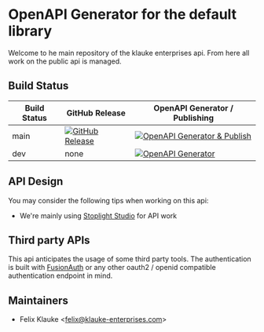 # OpenAPI Generator for the default library

Welcome to he main repository of the klauke enterprises api. From here all work on the public 
api is managed.

## Build Status
| Build Status 	| GitHub Release                                                                                                                                                                            	| OpenAPI Generator / Publishing                                                                                                                                                                                 	|
|--------------	|-------------------------------------------------------------------------------------------------------------------------------------------------------------------------------------------	|----------------------------------------------------------------------------------------------------------------------------------------------------------------------------------------------------------------	|
| main         	| [![GitHub Release](https://github.com/klauke-enterprises/protocol/actions/workflows/release.yml/badge.svg)](https://github.com/klauke-enterprises/protocol/actions/workflows/release.yml) 	| [![OpenAPI Generator & Publish](https://github.com/klauke-enterprises/protocol/actions/workflows/openapi-publish.yml/badge.svg?branch=main)](https://github.com/klauke-enterprises/protocol/actions/workflows/openapi-publish.yml)               	|
| dev          	| none                                                                                                                                                                                      	| [![OpenAPI Generator](https://github.com/klauke-enterprises/protocol/actions/workflows/openapi-generate.yml/badge.svg)](https://github.com/klauke-enterprises/protocol/actions/workflows/openapi-generate.yml) 	|

## API Design

You may consider the following tips when working on this api:
- We're mainly using [Stoplight Studio](https://stoplight.io/studio/) for API work

## Third party APIs

This api anticipates the usage of some third party tools. The authentication is built with [FusionAuth](https://fusionauth.io/) or
any other oauth2 / openid compatible authentication endpoint in mind.

## Maintainers

- Felix Klauke <[felix@klauke-enterprises.com](mailto:felix@klauke-enterprises.com)>
